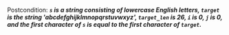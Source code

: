 Postcondition: ***`s` is a string consisting of lowercase English letters, `target` is the string 'abcdefghijklmnopqrstuvwxyz', `target_len` is 26, `i` is 0, `j` is 0, and the first character of `s` is equal to the first character of `target`.***